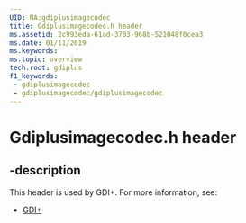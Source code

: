 ```yaml
---
UID: NA:gdiplusimagecodec
title: Gdiplusimagecodec.h header
ms.assetid: 2c993eda-61ad-3703-968b-521048f0cea3
ms.date: 01/11/2019
ms.keywords: 
ms.topic: overview
tech.root: gdiplus
f1_keywords:
 - gdiplusimagecodec
 - gdiplusimagecodec/gdiplusimagecodec
---
```


# Gdiplusimagecodec.h header


## -description

This header is used by GDI+. For more information, see:

- [GDI+](../_gdiplus/index.md)

